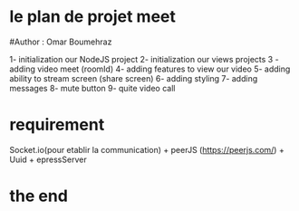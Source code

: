 # le plan de projet meet 
#Author : Omar Boumehraz 

1- initialization our NodeJS project
2- initialization our views projects
3 - adding video meet (roomId) 
4- adding features to view our video
5- adding ability to stream screen (share screen)
6- adding styling
7- adding messages 
8- mute button 
9- quite video call 

# requirement 
Socket.io(pour etablir la communication) + peerJS (https://peerjs.com/) + Uuid + epressServer 

# the end 






